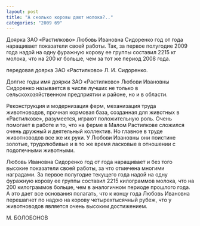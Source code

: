 ```yaml
---
layout: post
title: "А сколько коровы дают молока?.."
categories: "2009 69"
---
```


Доярка ЗАО «Растилково» Любовь Ивановна Сидоренко год от года наращивает показатели своей работы. Так, за первое полугодие 2009 года надой на одну фуражную корову ее группы составил 2215 кг молока, что на 200 кг больше, чем за тот же период 2008 года.

передовая доярка ЗАО «Растилково» Л. И. Сидоренко.



Долгие годы имя доярки ЗАО «Растилково» Любови Ивановны Сидоренко называется в числе лучших не только в сельскохозяйственном предприятии и районе, но и в области.

Реконструкция и модернизация ферм, механизация труда животноводов, прочная кормовая база, созданная для животных в «Растилкове», разумеется, играют положительную роль. Очень помогает в работе и то, что на ферме в Малом Растилкове сложился очень дружный и деятельный коллектив. Но главное в труде животноводов все же их руки. У Любови Ивановны они поистине золотые, трудолюбивые и в то же время ласковые в отношении с подопечными животными.

Любовь Ивановна Сидоренко год от года наращивает и без того высокие показатели своей работы, за что отмечена многими наградами. За первое полугодие текущего года надой на одну фуражную корову ее группы составил 2215 килограммов молока, что на 200 килограммов больше, чем в аналогичном периоде прошлого года. А это дает все основания полагать, что к концу года Любовь Ивановна перешагнет по надою на корову четырехтысячный рубеж, что у животноводов является очень высоким достижением.

М. БОЛОБОНОВ


